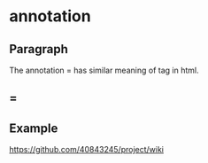 # annotation

## Paragraph ##
The annotation = has similar meaning of <h> tag in html.
## = ##


## Example
https://github.com/40843245/project/wiki

